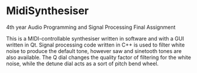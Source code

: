 # MidiSynthesiser
4th year Audio Programming and Signal Processing Final Assignment

This is a MIDI-controllable synthesiser written in software and with a GUI written in Qt. Signal processing code written in C++ is used to filter white noise to produce the default tone, however saw and sinetooth tones are also available. The Q dial changes the quality factor of filtering for the white noise, while the detune dial acts as a sort of pitch bend wheel.

